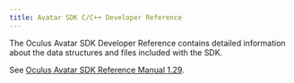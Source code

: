 ```yaml
---
title: Avatar SDK C/C++ Developer Reference
---
```

The Oculus Avatar SDK Developer Reference contains detailed information about the data structures and files included with the SDK.

See [Oculus Avatar SDK Reference Manual 1.29](/reference/avatar/1.29/).

